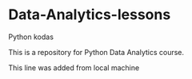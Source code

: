 # Data-Analytics-lessons
Python kodas

This is a repository for Python Data Analytics course.

This line was added from local machine

